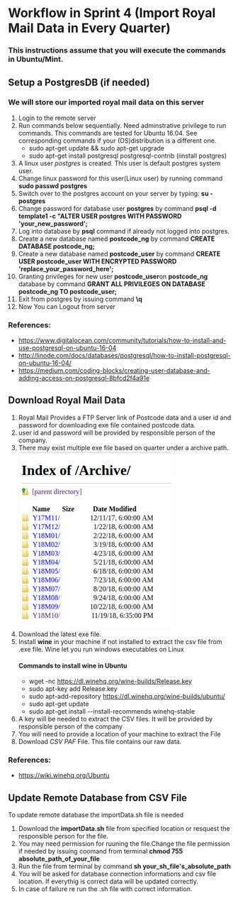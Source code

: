 # Workflow in Sprint 4 (Import Royal Mail Data in Every Quarter)
### This instructions assume that you will execute the commands in Ubuntu/Mint. 

## Setup a PostgresDB (if needed)
### We will store our imported royal mail data on this server
   1. Login to the remote server 
   2. Run commands below sequentially. Need adminstrative privilege to run commands.
      This commands are tested for Ubuntu 16.04. See corresponding commands if your (OS)distribution is a different one.
      * sudo apt-get update && sudo apt-get upgrade
      * sudo apt-get install postgresql postgresql-contrib (iinstall postgres)
   3. A linux user _postgres_ is created. This user is default postgres system user.
   4. Change linux password for this user(Linux user) by running command **sudo passwd postgres**
   5. Switch over to the postgres account on your server by typing:  **su - postgres**
   6. Change password for database user **postgres** by command **psql -d template1 -c "ALTER USER postgres WITH PASSWORD 'your_new_password';** 
   7. Log into database by **psql** command if already not logged into postgres.
   8. Create a new database named **postcode_ng** by command **CREATE DATABASE postcode_ng;**
   9. Create a new database named **postcode_user** by command **CREATE USER postcode_user WITH ENCRYPTED PASSWORD 'replace_your_password_here';**
  10. Granting privileges for new user **postcode_user**on **postcode_ng** database by command **GRANT ALL PRIVILEGES ON DATABASE postcode\_ng TO postcode\_user;**
  11. Exit from postgres by issuing command **\q**
  12. Now You can Logout from server
### References:
* https://www.digitalocean.com/community/tutorials/how-to-install-and-use-postgresql-on-ubuntu-16-04
* http://linode.com/docs/databases/postgresql/how-to-install-postgresql-on-ubuntu-16-04/
* https://medium.com/coding-blocks/creating-user-database-and-adding-access-on-postgresql-8bfcd2f4a91e

## Download Royal Mail Data
1. Royal Mail Provides a FTP Server link of Postcode data and a user id and password for  downloading exe file contained postcode data.
2. user id and password will be provided by responsible person of the company.
3. There may exist multiple exe file based on quarter under a archive path. 
	![FTP server](/screenshots/Sprint_4_ftp_archive.png)
4. Download the latest exe file.
5. Install **wine** in your machine if not installed to extract the csv file from .exe file. Wine let you run windows executables on Linux
   #### Commands to install wine in Ubuntu
   * wget -nc https://dl.winehq.org/wine-builds/Release.key
   * sudo apt-key add Release.key
   * sudo apt-add-repository https://dl.winehq.org/wine-builds/ubuntu/
   * sudo apt-get update
   * sudo apt-get install --install-recommends winehq-stable
6. A key will be needed to extract the CSV files. It will be provided by responsible person of the company
7. You will need to provide a location of your machine to extract the File
8. Download _CSV PAF_ File. This file contains our raw data.
### References:
* https://wiki.winehq.org/Ubuntu

## Update Remote Database from CSV File
To update remote database the importData.sh file is needed
1. Download the **importData.sh** file from specified location or resquest the responsible person for the file.
2. You may need permission for ruuning the file.Change the file permission if needed by issuing coomand from terminal **chmod 755 absolute_path_of_your_file**
3. Run the file from terminal by command **sh your_sh_file's_absolute_path**
4. You will be asked for database connection informations and csv file location. If everythig is correct data will be updated correctly.
5. In case of failure  re run the .sh file with correct information.
